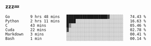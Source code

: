 ### zzz💤

<!--
**ArberSephirotheca/ArberSephirotheca** is a ✨ _special_ ✨ repository because its `README.md` (this file) appears on your GitHub profile.

Here are some ideas to get you started:

- 🌱 I’m currently learning Rust, Distributed System, and Database.
- 😄 Pronouns: He/Him
-->

<!--START_SECTION:waka-->

```text
Go         9 hrs 48 mins   ██████████████████▓░░░░░░   74.43 %
Python     2 hrs 11 mins   ████░░░░░░░░░░░░░░░░░░░░░   16.63 %
C          43 mins         █▒░░░░░░░░░░░░░░░░░░░░░░░   05.46 %
Cuda       22 mins         ▓░░░░░░░░░░░░░░░░░░░░░░░░   02.78 %
Markdown   3 mins          ░░░░░░░░░░░░░░░░░░░░░░░░░   00.41 %
Bash       1 min           ░░░░░░░░░░░░░░░░░░░░░░░░░   00.14 %
```

<!--END_SECTION:waka-->
